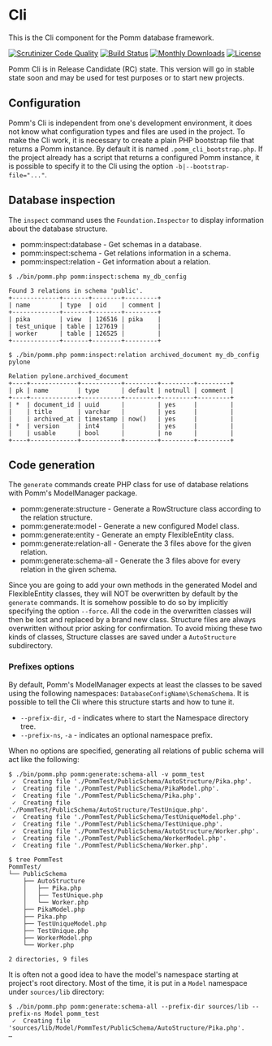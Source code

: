 # Cli

This is the Cli component for the Pomm database framework.

[![Scrutinizer Code Quality](https://scrutinizer-ci.com/g/pomm-project/Cli/badges/quality-score.png?b=master)](https://scrutinizer-ci.com/g/pomm-project/Cli/?branch=master) [![Build Status](https://travis-ci.org/pomm-project/Cli.svg)](https://travis-ci.org/pomm-project/Cli) [![Monthly Downloads](https://poser.pugx.org/pomm-project/cli/d/monthly.png)](https://packagist.org/packages/pomm-project/cli) [![License](https://poser.pugx.org/pomm-project/cli/license.svg)](https://packagist.org/packages/pomm-project/cli)

Pomm Cli is in Release Candidate (RC) state. This version will go in stable state soon and may be used for test purposes or to start new projects. 

## Configuration

Pomm's Cli is independent from one's development environment, it does not know what configuration types and files are used in the project. To make the Cli work, it is necessary to create a plain PHP bootstrap file that returns a Pomm instance. By default it is named `.pomm_cli_bootstrap.php`. If the project already has a script that returns a configured Pomm instance, it is possible to specify it to the Cli using the option `-b|--bootstrap-file="..."`.

## Database inspection

The `inspect` command uses the `Foundation.Inspector` to display information about the database structure.

 * pomm:inspect:database - Get schemas in a database.
 * pomm:inspect:schema   - Get relations information in a schema.
 * pomm:inspect:relation - Get information about a relation.

 ```
$ ./bin/pomm.php pomm:inspect:schema my_db_config

Found 3 relations in schema 'public'.
+-------------+-------+--------+---------+
| name        | type  | oid    | comment |
+-------------+-------+--------+---------+
| pika        | view  | 126516 | pika    |
| test_unique | table | 127619 |         |
| worker      | table | 126525 |         |
+-------------+-------+--------+---------+
 ```
 ```
$ ./bin/pomm.php pomm:inspect:relation archived_document my_db_config pylone

Relation pylone.archived_document
+----+-------------+-----------+---------+---------+---------+
| pk | name        | type      | default | notnull | comment |
+----+-------------+-----------+---------+---------+---------+
| *  | document_id | uuid      |         | yes     |         |
|    | title       | varchar   |         | yes     |         |
|    | archived_at | timestamp | now()   | yes     |         |
| *  | version     | int4      |         | yes     |         |
|    | usable      | bool      |         | no      |         |
+----+-------------+-----------+---------+---------+---------+
 ```

## Code generation

The `generate` commands create PHP class for use of database relations with Pomm's ModelManager package.

 * pomm:generate:structure    - Generate a RowStructure class according to the relation structure.
 * pomm:generate:model        - Generate a new configured Model class.
 * pomm:generate:entity       - Generate an empty FlexibleEntity class.
 * pomm:generate:relation-all - Generate the 3 files above for the given relation.
 * pomm:generate:schema-all   - Generate the 3 files above for every relation in the given schema.

Since you are going to add your own methods in the generated Model and FlexibleEntity classes, they will NOT be overwritten by default by the `generate` commands. It is somehow possible to do so by implicitly specifying the option `--force`. All the code in the overwritten classes will then be lost and replaced by a brand new class. Structure files are always overwritten without prior asking for confirmation. To avoid mixing these two kinds of classes, Structure classes are saved under a `AutoStructure` subdirectory.

### Prefixes options

By default, Pomm's ModelManager expects at least the classes to be saved using the following namespaces: `DatabaseConfigName\SchemaSchema`. It is possible to tell the Cli where this structure starts and how to tune it.

 * `--prefix-dir`, `-d` - indicates where to start the Namespace directory tree.
 * `--prefix-ns`, `-a`  - indicates an optional namespace prefix.

When no options are specified, generating all relations of public schema will act like the following:

```
$ ./bin/pomm.php pomm:generate:schema-all -v pomm_test
 ✓  Creating file './PommTest/PublicSchema/AutoStructure/Pika.php'.
 ✓  Creating file './PommTest/PublicSchema/PikaModel.php'.
 ✓  Creating file './PommTest/PublicSchema/Pika.php'.
 ✓  Creating file './PommTest/PublicSchema/AutoStructure/TestUnique.php'.
 ✓  Creating file './PommTest/PublicSchema/TestUniqueModel.php'.
 ✓  Creating file './PommTest/PublicSchema/TestUnique.php'.
 ✓  Creating file './PommTest/PublicSchema/AutoStructure/Worker.php'.
 ✓  Creating file './PommTest/PublicSchema/WorkerModel.php'.
 ✓  Creating file './PommTest/PublicSchema/Worker.php'.

$ tree PommTest
PommTest/
└── PublicSchema
    ├── AutoStructure
    │   ├── Pika.php
    │   ├── TestUnique.php
    │   └── Worker.php
    ├── PikaModel.php
    ├── Pika.php
    ├── TestUniqueModel.php
    ├── TestUnique.php
    ├── WorkerModel.php
    └── Worker.php

2 directories, 9 files
```

It is often not a good idea to have the model's namespace starting at project's root directory. Most of the time, it is put in a `Model` namespace under `sources/lib` directory:

```
$ ./bin/pomm.php pomm:generate:schema-all --prefix-dir sources/lib --prefix-ns Model pomm_test
 ✓  Creating file 'sources/lib/Model/PommTest/PublicSchema/AutoStructure/Pika.php'.
…
```
